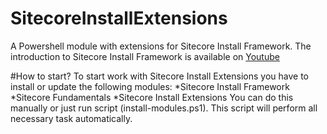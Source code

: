 # SitecoreInstallExtensions
A Powershell module with extensions for Sitecore Install Framework. The introduction to Sitecore Install Framework is available on [Youtube](https://youtu.be/syslVshavOw)

#How to start?
To start work with Sitecore Install Extensions you have to install or update the following modules:
*Sitecore Install Framework
*Sitecore Fundamentals
*Sitecore Install Extensions
You can do this manually or just run script (install-modules.ps1). This script will perform all necessary task automatically.
